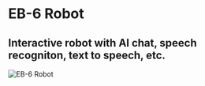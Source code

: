 # EB-6 Robot
## Interactive robot with AI chat, speech recogniton, text to speech, etc.


![EB-6 Robot](eb_6.png)
